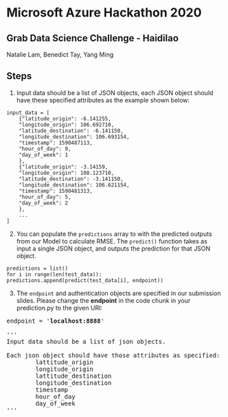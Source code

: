 # Microsoft Azure Hackathon 2020
## Grab Data Science Challenge - Haidilao
Natalie Lam, Benedict Tay, Yang Ming

## Steps
  1. Input data should be a list of JSON objects, each JSON object should have these specified attributes as the example shown below:

```dotnetcli
input_data = [
    {"latitude_origin": -6.141255,
    "longitude_origin": 106.692710,
    "latitude_destination": -6.141150,
    "longitude_destination": 106.693154,
    "timestamp": 1590487113,
    "hour_of_day": 9,
    "day_of_week": 1
    },
    {"latitude_origin": -3.14159,
    "longitude_origin": 108.123710,
    "latitude_destination": -3.141150,
    "longitude_destination": 106.621154,
    "timestamp": 1590481313,
    "hour_of_day": 5,
    "day_of_week": 2
    },
    ...
]
```
  2. You can populate the `` predictions `` array to with the predicted outputs from our Model to calculate RMSE. The ```predict()``` function takes as input a single JSON object, and outputs the prediction for that JSON object.

```dotnetcli
predictions = list()
for i in range(len(test_data)):
predictions.append(predict(test_data[i], endpoint))
```
  3. The ``endpoint`` and authentication objects are specified in our submission slides. Please change the <b>endpoint</b> in the code chunk in your prediction.py to the given URI:

<pre>
endpoint = '<b>localhost:8888</b>'

'''
Input data should be a list of json objects.

Each json object should have those attributes as specified:
        lattitude_origin
        longitude_origin
        lattitude_destination
        longitude_destination
        timestamp
        hour_of_day
        day_of_week
'''
</pre>

